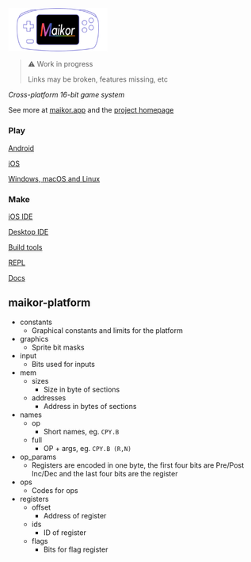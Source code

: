 <img alt="Maikor" src="https://github.com/MaikorAppPublic/.github/raw/main/profile/controller_with_logo_blue.png?raw=true" width="200">

>⚠️ Work in progress
>
> Links may be broken, features missing, etc

*Cross-platform 16-bit game system*

See more at [maikor.app](https://maikor.app) and the [project homepage](https://github.com/MaikorAppPublic)

### Play

[Android](https://github.com/MaikorAppPublic/android-app)

[iOS](https://github.com/MaikorAppPublic/ios-app)

[Windows, macOS and Linux](https://github.com/MaikorAppPublic/desktop-app)

### Make

[iOS IDE](https://github.com/MaikorAppPublic/ios-app)

[Desktop IDE](https://github.com/MaikorAppPublic/desktop-ide)

[Build tools](https://github.com/MaikorAppPublic/build-tools)

[REPL](https://play.vm.maikor.app)

[Docs](https://docs.maikor.app)

## maikor-platform

- constants
  - Graphical constants and limits for the platform
- graphics
  - Sprite bit masks
- input
  - Bits used for inputs
- mem
  - sizes
    - Size in byte of sections
  - addresses
    - Address in bytes of sections
- names
  - op
    - Short names, eg. `CPY.B`
  - full
    - OP + args, eg. `CPY.B (R,N)`
- op_params
  - Registers are encoded in one byte, the first four bits are Pre/Post Inc/Dec and the last four bits are the register
- ops
  - Codes for ops
- registers
  - offset
    - Address of register
  - ids
    - ID of register
  - flags
    - Bits for flag register